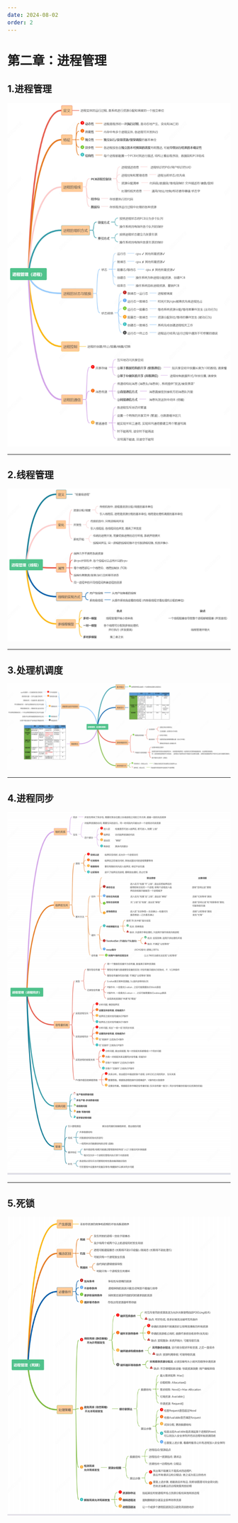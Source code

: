 ```yaml
---
date: 2024-08-02
order: 2
---
```


# 第二章：进程管理

## 1.进程管理

![](./assets/2.进程管理/1.进程管理.png)

---

## 2.线程管理

![](./assets/2.进程管理/2.线程管理.png)

---

## 3.处理机调度

![](./assets/2.进程管理/3.处理机调度.png)

---

## 4.进程同步

![](./assets/2.进程管理/4.进程同步.png)

---

## 5.死锁

![](./assets/2.进程管理/5.死锁.png)

